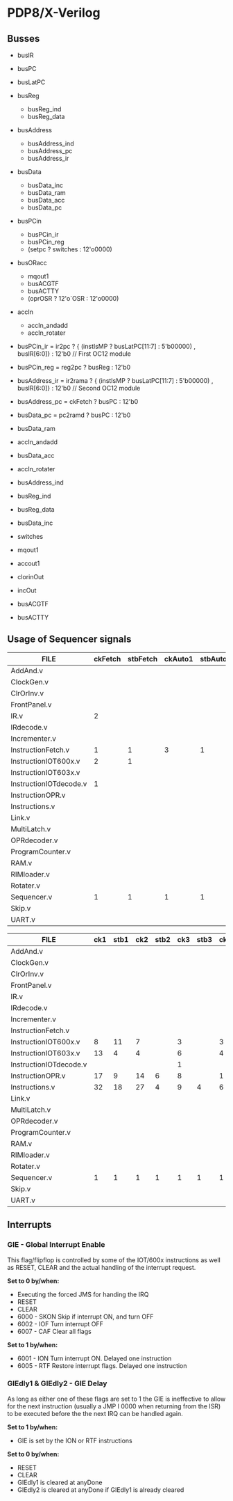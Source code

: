 # PDP8/X-Verilog


## Busses

* busIR
* busPC
* busLatPC
* busReg 
  * busReg_ind
  * busReg_data
* busAddress 
  * busAddress_ind 
  * busAddress_pc 
  * busAddress_ir
* busData       
  * busData_inc 
  * busData_ram 
  * busData_acc 
  * busData_pc
* busPCin       
  * busPCin_ir 
  * busPCin_reg 
  * (setpc ? switches : 12'o0000)
* busORacc      
  * mqout1 
  * busACGTF 
  * busACTTY 
  * (oprOSR ? 12'o`OSR : 12'o0000)
* accIn         
  * accIn_andadd 
  * accIn_rotater

* busPCin_ir    = ir2pc ? { (instIsMP ? busLatPC[11:7] : 5'b00000) , busIR[6:0]} : 12'b0 // First OC12 module
* busPCin_reg   = reg2pc ? busReg : 12'b0
* busAddress_ir = ir2rama ? { (instIsMP ? busLatPC[11:7] : 5'b00000) , busIR[6:0]} : 12'b0 // Second OC12 module
* busAddress_pc = ckFetch ? busPC : 12'b0
* busData_pc    = pc2ramd ? busPC : 12'b0
* busData_ram
* accIn_andadd
* busData_acc
* accIn_rotater
* busAddress_ind
* busReg_ind
* busReg_data
* busData_inc

* switches
* mqout1
* accout1
* clorinOut
* incOut
* busACGTF
* busACTTY



## Usage of Sequencer signals

FILE | ckFetch | stbFetch | ckAuto1 | stbAuto1 | ckAuto2 | stbAuto2 | ckInd | stbInd
---|----|----|----|----|----|----|----|----
AddAnd.v                 |  |  |  |  |  |  |  |
ClockGen.v               |  |  |  |  |  |  |  |
ClrOrInv.v               |  |  |  |  |  |  |  |
FrontPanel.v             |  |  |  |  |  |  |  |
IR.v                     | 2 |  |  |  |  |  |  |
IRdecode.v               |  |  |  |  |  |  |  |
Incrementer.v            |  |  |  |  |  |  |  |
InstructionFetch.v       | 1 | 1 | 3 | 1 | 3 | 1 | 4 | 2
InstructionIOT600x.v     | 2 | 1 |  |  |  |  |  |
InstructionIOT603x.v     |  |  |  |  |  |  |  |
InstructionIOTdecode.v   | 1 |  |  |  |  |  |  |
InstructionOPR.v         |  |  |  |  |  |  |  |
Instructions.v           |  |  |  |  |  |  |  |
Link.v                   |  |  |  |  |  |  |  |
MultiLatch.v             |  |  |  |  |  |  |  |
OPRdecoder.v             |  |  |  |  |  |  |  |
ProgramCounter.v         |  |  |  |  |  |  |  |
RAM.v                    |  |  |  |  |  |  |  |
RIMloader.v              |  |  |  |  |  |  |  |
Rotater.v                |  |  |  |  |  |  |  |
Sequencer.v              | 1 | 1 | 1 | 1 | 1 | 1 | 1 | 1
Skip.v                   |  |  |  |  |  |  |  |
UART.v                   |  |  |  |  |  |  |  |


FILE | ck1 | stb1 | ck2 | stb2 | ck3 | stb3 | ck4 | stb4 | ck5 | stb5 | ch6 | stb6
---|----|----|----|----|----|----|----|----|----|----|----|----
AddAnd.v                 |  |  |  |  |  |  |  |  |  |  |  |
ClockGen.v               |  |  |  |  |  |  |  |  |  |  |  |
ClrOrInv.v               |  |  |  |  |  |  |  |  |  |  |  |
FrontPanel.v             |  |  |  |  |  |  |  |  |  |  |  |
IR.v                     |  |  |  |  |  |  |  |  |  |  |  |
IRdecode.v               |  |  |  |  |  |  |  |  |  |  |  |
Incrementer.v            |  |  |  |  |  |  |  |  |  |  |  |
InstructionFetch.v       |  |  |  |  |  |  |  |  |  |  |  |
InstructionIOT600x.v     | 8 | 11 | 7 |  | 3 |  | 3 |  | 3 |  |  |
InstructionIOT603x.v     | 13 | 4 | 4 |  | 6 |  | 4 |  |  |  |  |
InstructionIOTdecode.v   |  |  |  |  | 1 |  |  |  |  |  |  |
InstructionOPR.v         | 17 | 9 | 14 | 6 | 8 |  | 1 |  |  |  |  |
Instructions.v           | 32 | 18 | 27 | 4 | 9 | 4 | 6 | 2 | 3 |  |  |
Link.v                   |  |  |  |  |  |  |  |  |  |  |  |
MultiLatch.v             |  |  |  |  |  |  |  |  |  |  |  |
OPRdecoder.v             |  |  |  |  |  |  |  |  |  |  |  |
ProgramCounter.v         |  |  |  |  |  |  |  |  |  |  |  |
RAM.v                    |  |  |  |  |  |  |  |  |  |  |  |
RIMloader.v              |  |  |  |  |  |  |  |  |  |  |  |
Rotater.v                |  |  |  |  |  |  |  |  |  |  |  |
Sequencer.v              | 1 | 1 | 1 | 1 | 1 | 1 | 1 | 1 | 1 | 1 |  | 1
Skip.v                   |  |  |  |  |  |  |  |  |  |  |  |
UART.v                   |  |  |  |  |  |  |  |  |  |  |  |

## Interrupts

### GIE - Global Interrupt Enable

This flag/flipflop is controlled by some of the IOT/600x instructions as well as RESET, CLEAR and the actual handling of the interrupt request.

__Set to 0 by/when:__
* Executing the forced JMS for handing the IRQ
* RESET
* CLEAR
* 6000 - SKON Skip if interrupt ON, and turn OFF
* 6002 - IOF Turn interrupt OFF
* 6007 - CAF Clear all flags

__Set to 1 by/when:__
* 6001 - ION Turn interrupt ON. Delayed one instruction
* 6005 - RTF Restore interrupt flags. Delayed one instruction

### GIEdly1 & GIEdly2 - GIE Delay 

As long as either one of these flags are set to 1 the GIE is ineffective to allow for the next instruction (usually a JMP I 0000 when returning from the ISR) to be executed before the the next IRQ can be handled again.

__Set to 1 by/when:__
* GIE is set by the ION or RTF instructions

__Set to 0 by/when:__
* RESET
* CLEAR
* GIEdly1 is cleared at anyDone
* GIEdly2 is cleared at anyDone if GIEdly1 is already cleared

